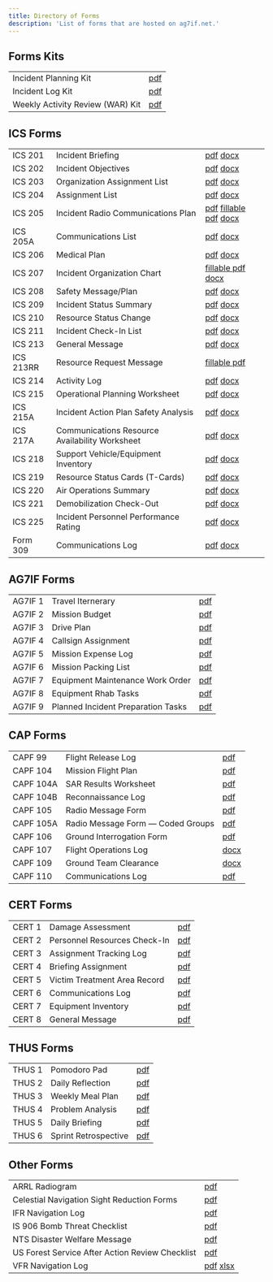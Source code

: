 ```yaml
---
title: Directory of Forms
description: 'List of forms that are hosted on ag7if.net.'
---
```


## Forms Kits
|                                  |                                       |
|----------------------------------|---------------------------------------|
| Incident Planning Kit            | [pdf](forms/packets/planning-kit.pdf) |
| Incident Log Kit                 | [pdf](forms/packets/log-kit.pdf)      |
| Weekly Activity Review (WAR) Kit | [pdf](forms/packets/war-kit.pdf)      |


## ICS Forms
|           |                                                |                                                                                                                      |
|-----------|------------------------------------------------|----------------------------------------------------------------------------------------------------------------------|
| ICS 201   | Incident Briefing                              | [pdf](forms/ics/pdf/ics201.pdf) [docx](forms/ics/docx/ics201.docx)                                                   |
| ICS 202   | Incident Objectives                            | [pdf](forms/ics/pdf/ics202.pdf) [docx](forms/ics/docx/ics202.docx)                                                   |
| ICS 203   | Organization Assignment List                   | [pdf](forms/ics/pdf/ics203.pdf) [docx](forms/ics/docx/ics203.docx)                                                   |
| ICS 204   | Assignment List                                | [pdf](forms/ics/pdf/ics204.pdf) [docx](forms/ics/docx/ics204.docx)                                                   |
| ICS 205   | Incident Radio Communications Plan             | [pdf](forms/ics/pdf/ics205.pdf) [fillable pdf](forms/ics/pdf/fillable/ics205.pdf) [docx](forms/ics/docx/ics205.docx) |
| ICS 205A  | Communications List                            | [pdf](forms/ics/pdf/ics205a.pdf) [docx](forms/ics/docx/ics205a.docx)                                                 |
| ICS 206   | Medical Plan                                   | [pdf](forms/ics/pdf/ics206.pdf) [docx](forms/ics/docx/ics206.docx)                                                   |
| ICS 207   | Incident Organization Chart                    | [fillable pdf](forms/ics/pdf/fillable/ics205.pdf) [docx](forms/ics/docx/ics207.docx)                                 |
| ICS 208   | Safety Message/Plan                            | [pdf](forms/ics/pdf/ics208.pdf) [docx](forms/ics/docx/ics208.docx)                                                   |
| ICS 209   | Incident Status Summary                        | [pdf](forms/ics/pdf/ics209.pdf) [docx](forms/ics/docx/ics209.docx)                                                   |
| ICS 210   | Resource Status Change                         | [pdf](forms/ics/pdf/ics210.pdf) [docx](forms/ics/docx/ics210.docx)                                                   |
| ICS 211   | Incident Check-In List                         | [pdf](forms/ics/pdf/ics211.pdf) [docx](forms/ics/docx/ics211.docx)                                                   |
| ICS 213   | General Message                                | [pdf](forms/ics/pdf/ics213.pdf) [docx](forms/ics/docx/ics213.docx)                                                   |
| ICS 213RR | Resource Request Message                       | [fillable pdf](forms/ics/pdf/fillable/ics213rr.pdf)                                                                  |
| ICS 214   | Activity Log                                   | [pdf](forms/ics/pdf/ics214.pdf) [docx](forms/ics/docx/ics214.docx)                                                   |
| ICS 215   | Operational Planning Worksheet                 | [pdf](forms/ics/pdf/ics215.pdf) [docx](forms/ics/docx/ics215.docx)                                                   |
| ICS 215A  | Incident Action Plan Safety Analysis           | [pdf](forms/ics/pdf/ics215a.pdf) [docx](forms/ics/docx/ics215a.docx)                                                 |
| ICS 217A  | Communications Resource Availability Worksheet | [pdf](forms/ics/pdf/ics217a.pdf) [docx](forms/ics/docx/ics217a.docx)                                                 |
| ICS 218   | Support Vehicle/Equipment Inventory            | [pdf](forms/ics/pdf/ics218.pdf) [docx](forms/ics/docx/ics218.docx)                                                   |
| ICS 219   | Resource Status Cards (T-Cards)                | [pdf](forms/ics/pdf/ics219.pdf) [docx](forms/ics/docx/ics219.docx)                                                   |
| ICS 220   | Air Operations Summary                         | [pdf](forms/ics/pdf/ics220.pdf) [docx](forms/ics/docx/ics220.docx)                                                   |
| ICS 221   | Demobilization Check-Out                       | [pdf](forms/ics/pdf/ics221.pdf) [docx](forms/ics/docx/ics221.docx)                                                   |
| ICS 225   | Incident Personnel Performance Rating          | [pdf](forms/ics/pdf/ics225.pdf) [docx](forms/ics/docx/ics225.docx)                                                   |
| Form 309  | Communications Log                             | [pdf](forms/ics/pdf/f309.pdf) [docx](forms/ics/docx/f309.docx)                                                       |

## AG7IF Forms
|         |                                    |                                    |
|---------|------------------------------------|------------------------------------|
| AG7IF 1 | Travel Iternerary                  | [pdf](forms/ag7if/pdf/ag7if-1.pdf) |
| AG7IF 2 | Mission Budget                     | [pdf](forms/ag7if/pdf/ag7if-2.pdf) |
| AG7IF 3 | Drive Plan                         | [pdf](forms/ag7if/pdf/ag7if-3.pdf) |
| AG7IF 4 | Callsign Assignment                | [pdf](forms/ag7if/pdf/ag7if-4.pdf) |
| AG7IF 5 | Mission Expense Log                | [pdf](forms/ag7if/pdf/ag7if-5.pdf) |
| AG7IF 6 | Mission Packing List               | [pdf](forms/ag7if/pdf/ag7if-6.pdf) |
| AG7IF 7 | Equipment Maintenance Work Order   | [pdf](forms/ag7if/pdf/ag7if-7.pdf) |
| AG7IF 8 | Equipment Rhab Tasks               | [pdf](forms/ag7if/pdf/ag7if-8.pdf) |
| AG7IF 9 | Planned Incident Preparation Tasks | [pdf](forms/ag7if/pdf/ag7if-9.pdf) |

## CAP Forms
|           |                                         |                                   |
|-----------|-----------------------------------------|-----------------------------------|
| CAPF 99   | Flight Release Log                      | [pdf](forms/cap/pdf/capf99.pdf)   |
| CAPF 104  | Mission Flight Plan                     | [pdf](forms/cap/pdf/capf104.pdf)  |
| CAPF 104A | SAR Results Worksheet                   | [pdf](forms/cap/pdf/capf104a.pdf) |
| CAPF 104B | Reconnaissance Log                      | [pdf](forms/cap/pdf/capf104b.pdf) |
| CAPF 105  | Radio Message Form                      | [pdf](forms/cap/pdf/capf105.pdf)  |
| CAPF 105A | Radio Message Form &mdash; Coded Groups | [pdf](forms/cap/pdf/capf105a.pdf) |
| CAPF 106  | Ground Interrogation Form               | [pdf](forms/cap/pdf/capf106.pdf)  |
| CAPF 107  | Flight Operations Log                   | [docx](forms/cap/docx/capf107.doc)      |
| CAPF 109  | Ground Team Clearance                   | [docx](forms/cap/docx/capf109.doc)      |
| CAPF 110  | Communications Log                      | [pdf](forms/cap/pdf/capf110.pdf)        |

## CERT Forms
|        |                              |                                 |
|--------|------------------------------|---------------------------------|
| CERT 1 | Damage Assessment            | [pdf](forms/cert/pdf/cert1.pdf) |
| CERT 2 | Personnel Resources Check-In | [pdf](forms/cert/pdf/cert2.pdf) |
| CERT 3 | Assignment Tracking Log      | [pdf](forms/cert/pdf/cert3.pdf) |
| CERT 4 | Briefing Assignment          | [pdf](forms/cert/pdf/cert4.pdf) |
| CERT 5 | Victim Treatment Area Record | [pdf](forms/cert/pdf/cert5.pdf) |
| CERT 6 | Communications Log           | [pdf](forms/cert/pdf/cert6.pdf) |
| CERT 7 | Equipment Inventory          | [pdf](forms/cert/pdf/cert7.pdf) |
| CERT 8 | General Message              | [pdf](forms/cert/pdf/cert8.pdf) |

## THUS Forms
|        |                      |                                  |
|--------|----------------------|----------------------------------|
| THUS 1 | Pomodoro Pad         | [pdf](forms/thus/pdf/thus-1.pdf) |
| THUS 2 | Daily Reflection     | [pdf](forms/thus/pdf/thus-2.pdf) |
| THUS 3 | Weekly Meal Plan     | [pdf](forms/thus/pdf/thus-3.pdf) |
| THUS 4 | Problem Analysis     | [pdf](forms/thus/pdf/thus-4.pdf) |
| THUS 5 | Daily Briefing       | [pdf](forms/thus/pdf/thus-5.pdf) |
| THUS 6 | Sprint Retrospective | [pdf](forms/thus/pdf/thus-6.pdf) |

## Other Forms
|                                                 |                                                                         |
|-------------------------------------------------|-------------------------------------------------------------------------|
| ARRL Radiogram                                  | [pdf](forms/other/pdf/arrl-radiogram.pdf)                               |
| Celestial Navigation Sight Reduction Forms      | [pdf](forms/other/pdf/sight-reduction.pdf)                              |
| IFR Navigation Log                              | [pdf](forms/other/pdf/ifr-navlog.pdf)                                   |
| IS 906 Bomb Threat Checklist                    | [pdf](forms/other/pdf/is906.pdf)                                        |
| NTS Disaster Welfare Message                    | [pdf](forms/other/pdf/fsd-244.pdf)                                      |
| US Forest Service After Action Review Checklist | [pdf](forms/other/pdf/usda-aar.pdf)                                     |
| VFR Navigation Log                              | [pdf](forms/other/pdf/vfr-navlog.pdf) [xlsx](other/xlsx/vfr-navlog.xls) |
